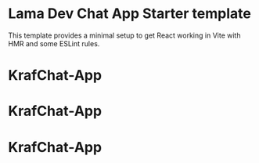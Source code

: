 # Lama Dev Chat App Starter template

This template provides a minimal setup to get React working in Vite with HMR and some ESLint rules.
# KrafChat-App
# KrafChat-App
# KrafChat-App
